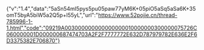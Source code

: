{"v":"1.4","data":"5aSn54mI5pys5pu05paw77yM6K+05piO5aSq5aSa6K+35omT5byA5biW5a2Q5p+l55yL","url":"https://www.52pojie.cn/thread-785996-1-1.html","code":"09219A003000000000000000010000000300000075726C060000001D000000687474703A2F2F7777772E632D787979782E636E2F6D3375382E706870"}
